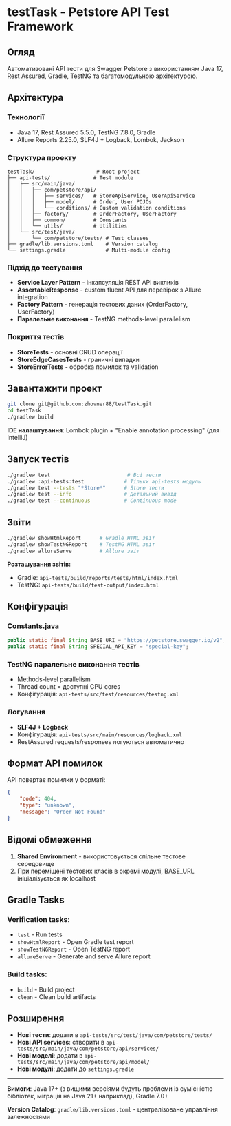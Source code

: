 # testTask - Petstore API Test Framework

## Огляд

Автоматизовані API тести для Swagger Petstore з використанням Java 17, Rest Assured, Gradle, TestNG та багатомодульною архітектурою.

## Архітектура

### Технології
- Java 17, Rest Assured 5.5.0, TestNG 7.8.0, Gradle
- Allure Reports 2.25.0, SLF4J + Logback, Lombok, Jackson

### Структура проекту
```
testTask/                    # Root project
├── api-tests/              # Test module
│   ├── src/main/java/
│   │   ├── com/petstore/api/
│   │   │   ├── services/   # StoreApiService, UserApiService  
│   │   │   ├── model/      # Order, User POJOs
│   │   │   └── conditions/ # Custom validation conditions
│   │   ├── factory/        # OrderFactory, UserFactory
│   │   ├── common/         # Constants
│   │   └── utils/          # Utilities
│   └── src/test/java/
│       └── com/petstore/tests/ # Test classes
├── gradle/lib.versions.toml    # Version catalog
└── settings.gradle             # Multi-module config
```

### Підхід до тестування
- **Service Layer Pattern** - інкапсуляція REST API викликів
- **AssertableResponse** - custom fluent API для перевірок з Allure integration
- **Factory Pattern** - генерація тестових даних (OrderFactory, UserFactory)
- **Паралельне виконання** - TestNG methods-level parallelism

### Покриття тестів
- **StoreTests** - основні CRUD операції
- **StoreEdgeCasesTests** - граничні випадки
- **StoreErrorTests** - обробка помилок та validation

## Завантажити проект

```bash
git clone git@github.com:zhovner88/testTask.git
cd testTask
./gradlew build
```

**IDE налаштування**: Lombok plugin + "Enable annotation processing"
(для IntelliJ)

## Запуск тестів

```bash
./gradlew test                         # Всі тести
./gradlew :api-tests:test             # Тільки api-tests модуль
./gradlew test --tests "*Store*"      # Store тести
./gradlew test --info                 # Детальний вивід
./gradlew test --continuous           # Continuous mode
```

## Звіти

```bash
./gradlew showHtmlReport      # Gradle HTML звіт
./gradlew showTestNGReport    # TestNG HTML звіт  
./gradlew allureServe         # Allure звіт
```

**Розташування звітів:**
- Gradle: `api-tests/build/reports/tests/html/index.html`
- TestNG: `api-tests/build/test-output/index.html`

## Конфігурація

### Constants.java
```java
public static final String BASE_URI = "https://petstore.swagger.io/v2";
public static final String SPECIAL_API_KEY = "special-key";
```

### TestNG паралельне виконання тестів 
- Methods-level parallelism
- Thread count = доступні CPU cores
- Конфігурація: `api-tests/src/test/resources/testng.xml`

### Логування
- **SLF4J + Logback**
- Конфігурація: `api-tests/src/main/resources/logback.xml`
- RestAssured requests/responses логуються автоматично

## Формат API помилок

API повертає помилки у форматі:
```json
{
    "code": 404,
    "type": "unknown", 
    "message": "Order Not Found"
}
```

## Відомі обмеження

1. **Shared Environment** - використовується спільне тестове середовище
2. При переміщені тестових класів в окремі модулі, BASE_URL ініціалізується як localhost

## Gradle Tasks

### Verification tasks:
- `test` - Run tests
- `showHtmlReport` - Open Gradle test report 
- `showTestNGReport` - Open TestNG report
- `allureServe` - Generate and serve Allure report

### Build tasks:
- `build` - Build project
- `clean` - Clean build artifacts

## Розширення

- **Нові тести**: додати в `api-tests/src/test/java/com/petstore/tests/`
- **Нові API services**: створити в `api-tests/src/main/java/com/petstore/api/services/`
- **Нові моделі**: додати в `api-tests/src/main/java/com/petstore/api/model/`
- **Нові модулі**: додати до `settings.gradle`

---
**Вимоги**: Java 17+ (з вищими версіями будуть проблеми із сумісністю бібліотек, міграція на Java 21+ наприклад), Gradle 7.0+

**Version Catalog**: `gradle/lib.versions.toml` - централізоване управління залежностями